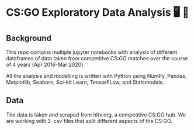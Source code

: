 # CS:GO Exploratory Data Analysis 🖥️ :gun:

## Background
This repo contains multiple jupyter notebooks with analysis of different dataframes of data taken from competitive CS:GO matches over the course of 4 years (Apr 2016-Mar 2020).

All the analysis and modelling is written with Python using NumPy, Pandas, Matplotlib, Seaborn, Sci-kit Learn, TensorFLow, and Statsmodels. 

## Data

The data is taken and scraped from hltv.org, a competitive CS:GO hub.
We are working with 3 .csv files that split different aspects of the CS:GO.
